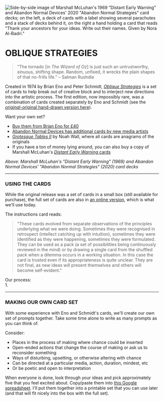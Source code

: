 ![Side-by-side image of Marshall McLuhan's 1969 "Distant Early Warning" and Abandon Normal Devices' 2020 "Abandon Normal Strategies" card decks; on the left, a deck of cards with a label showing several parachutes and a stack of decks behind it, on the right a hand holding a card that reads "Thank your ancestors for your ideas. Write out their names. Given by Nora Al-Badri."](https://raw.githubusercontent.com/jeffThompson/ChanceAndRandomness-TransartInstitute/main/Images/ActivityHeaders/DistantEarlyWarning-AbandonNormalStrategies-CardDecks.jpg)

# OBLIQUE STRATEGIES    

> "The tornado [in *The Wizard of Oz*] is just such an untrustworthy, sinuous, shifting shape. Random, unfixed, it wrecks the plain shapes of that no-frills life." – Salman Rushdie  

Created in 1974 by Brian Eno and Peter Schmidt, [*Oblique Strategies*](https://www.enoshop.co.uk/product/oblique-strategies.html) is a set of cards to help break out of creative block and to interject new directions into the artistic process. The first edition, now impossibly rare, was a combination of cards created separately by Eno and Schmidt (see the [*original*-original hand-drawn version here](https://www.openculture.com/2018/12/behold-original-deck-oblique-strategies-cards-handwritten-brian-eno.html)).

Want your own set?  
* [Buy them from Brian Eno for £40](https://www.enoshop.co.uk/product/oblique-strategies.html)  
* [Abandon Normal Devices has additional cards by new media artists](https://www.andfestival.org.uk/ans)  
* [*Grotesque Tables II*](https://www.grotesquetablesii.com/faqmobile) by Noah Wall, where all cards are anagrams of the originals  
* If you have a ton of money lying around, you can also buy a copy of Marshall McLuhan's [*Distant Early Warning* cards](https://ericmcluhan.com/bookshop/#cards)  

*Above: Marshall McLuhan's "Distant Early Warning" (1969) and Abandon Normal Devices' "Abandon Normal Strategies" (2020) card decks*

***

### USING THE CARDS  

While the original release was a set of cards in a small box (still available for purchase), the full set of cards are also in [an online version](http://stoney.sb.org/eno/oblique.html), which is what we'll use today.

The instructions card reads:  

> "These cards evolved from separate observations of the principles underlying what we were doing. Sometimes they were recognised in retrospect (intellect catching up with intuition), sometimes they were identified as they were happening, sometimes they were formulated. They can be used as a pack (a set of possibilities being continuously reviewed in the mind) or by drawing a single card from the shuffled pack when a dilemma occurs in a working situation. In this case the card is trusted even if its appropriateness is quite unclear. They are not final, as new ideas will present themselves and others will become self-evident."

Our process:  
1. 

***

### MAKING OUR OWN CARD SET  
With some experience with Eno and Schmidt's cards, we'll create our own set of prompts together. Take some time alone to write as many prompts as you can think of.

Consider:  
* Places in the process of making where chance could be inserted  
* Open-ended actions that change the course of making or ask us to reconsider something  
* Ways of disturbing, upsetting, or otherwise altering with chance  
* Can be directed at a particular media, action, duration, mindest, etc  
* Or be poetic and open to interpretation  

When everyone is done, look through your ideas and pick approximately five that you feel excited about. Copy/paste them into [this Google spreadsheet](https://docs.google.com/spreadsheets/d/19r_zCrLL11vQRgdgbIfalCGM7Kb-qYL4gK5ddWgXeqw/edit?usp=sharing). I'll put them together into a printable set that you can use later (and that will fit nicely into the box with the full set).

